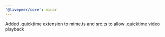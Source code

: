 ```yaml
---
'@livepeer/core': minor
---
```


Added .quicktime extension to mime.ts and src.ts to allow .quicktime video playback

